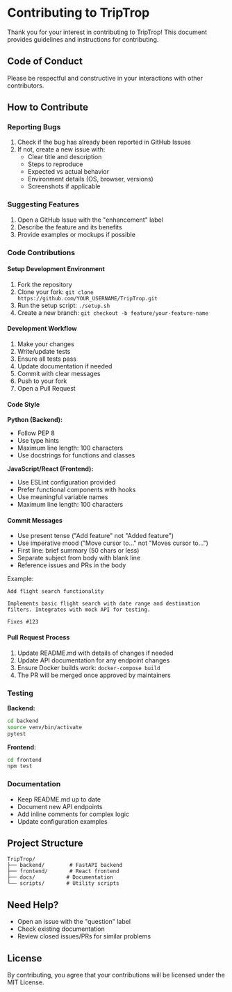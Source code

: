 # Contributing to TripTrop

Thank you for your interest in contributing to TripTrop! This document provides guidelines and instructions for contributing.

## Code of Conduct

Please be respectful and constructive in your interactions with other contributors.

## How to Contribute

### Reporting Bugs

1. Check if the bug has already been reported in GitHub Issues
2. If not, create a new issue with:
   - Clear title and description
   - Steps to reproduce
   - Expected vs actual behavior
   - Environment details (OS, browser, versions)
   - Screenshots if applicable

### Suggesting Features

1. Open a GitHub Issue with the "enhancement" label
2. Describe the feature and its benefits
3. Provide examples or mockups if possible

### Code Contributions

#### Setup Development Environment

1. Fork the repository
2. Clone your fork: `git clone https://github.com/YOUR_USERNAME/TripTrop.git`
3. Run the setup script: `./setup.sh`
4. Create a new branch: `git checkout -b feature/your-feature-name`

#### Development Workflow

1. Make your changes
2. Write/update tests
3. Ensure all tests pass
4. Update documentation if needed
5. Commit with clear messages
6. Push to your fork
7. Open a Pull Request

#### Code Style

**Python (Backend):**
- Follow PEP 8
- Use type hints
- Maximum line length: 100 characters
- Use docstrings for functions and classes

**JavaScript/React (Frontend):**
- Use ESLint configuration provided
- Prefer functional components with hooks
- Use meaningful variable names
- Maximum line length: 100 characters

#### Commit Messages

- Use present tense ("Add feature" not "Added feature")
- Use imperative mood ("Move cursor to..." not "Moves cursor to...")
- First line: brief summary (50 chars or less)
- Separate subject from body with blank line
- Reference issues and PRs in the body

Example:
```
Add flight search functionality

Implements basic flight search with date range and destination
filters. Integrates with mock API for testing.

Fixes #123
```

#### Pull Request Process

1. Update README.md with details of changes if needed
2. Update API documentation for any endpoint changes
3. Ensure Docker builds work: `docker-compose build`
4. The PR will be merged once approved by maintainers

### Testing

**Backend:**
```bash
cd backend
source venv/bin/activate
pytest
```

**Frontend:**
```bash
cd frontend
npm test
```

### Documentation

- Keep README.md up to date
- Document new API endpoints
- Add inline comments for complex logic
- Update configuration examples

## Project Structure

```
TripTrop/
├── backend/        # FastAPI backend
├── frontend/       # React frontend
├── docs/          # Documentation
└── scripts/       # Utility scripts
```

## Need Help?

- Open an issue with the "question" label
- Check existing documentation
- Review closed issues/PRs for similar problems

## License

By contributing, you agree that your contributions will be licensed under the MIT License.
